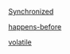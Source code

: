[Synchronized](https://github.com/wangjunjie0817/note/blob/master/java/SynchronizedNote.md)

[happens-before](https://github.com/wangjunjie0817/note/blob/master/java/happens-before.md)

[volatile](https://github.com/wangjunjie0817/note/blob/master/java/volatileSourceCode.md)
